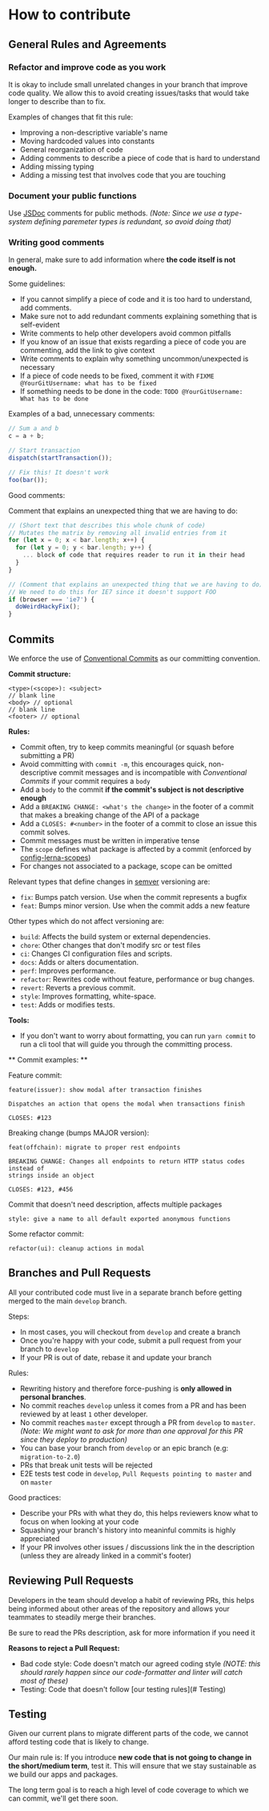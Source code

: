 # How to contribute

## General Rules and Agreements

### Refactor and improve code as you work

It is okay to include small unrelated changes in your branch that improve code quality. We allow this to avoid creating issues/tasks that would take longer to describe than to fix.

Examples of changes that fit this rule:

- Improving a non-descriptive variable's name
- Moving hardcoded values into constants
- General reorganization of code
- Adding comments to describe a piece of code that is hard to understand
- Adding missing typing
- Adding a missing test that involves code that you are touching

### Document your public functions

Use [JSDoc](http://usejsdoc.org/) comments for public methods. _(Note: Since we use a type-system defining paremeter types is redundant, so avoid doing that)_

### Writing good comments

In general, make sure to add information where **the code itself is not enough.**

Some guidelines:

- If you cannot simplify a piece of code and it is too hard to understand, add comments.
- Make sure not to add redundant comments explaining something that is self-evident
- Write comments to help other developers avoid common pitfalls
- If you know of an issue that exists regarding a piece of code you are commenting, add the link to give context
- Write comments to explain why something uncommon/unexpected is necessary
- If a piece of code needs to be fixed, comment it with `FIXME @YourGitUsername: what has to be fixed`
- If something needs to be done in the code: `TODO @YourGitUsername: What has to be done`

Examples of a bad, unnecessary comments:

```js
// Sum a and b
c = a + b;

// Start transaction
dispatch(startTransaction());

// Fix this! It doesn't work
foo(bar());
```

Good comments:

Comment that explains an unexpected thing that we are having to do:

```js
// (Short text that describes this whole chunk of code)
// Mutates the matrix by removing all invalid entries from it
for (let x = 0; x < bar.length; x++) {
  for (let y = 0; y < bar.length; y++) {
    ... block of code that requires reader to run it in their head
  }
}

// (Comment that explains an unexpected thing that we are having to do)
// We need to do this for IE7 since it doesn't support FOO
if (browser === 'ie7') {
  doWeirdHackyFix();
}
```

## Commits

We enforce the use of [Conventional Commits](https://www.conventionalcommits.org/en/v1.0.0-beta.2/) as our committing convention.

**Commit structure:**

```
<type>(<scope>): <subject>
// blank line
<body> // optional
// blank line
<footer> // optional
```

**Rules:**

- Commit often, try to keep commits meaningful (or squash before submitting a PR)
- Avoid committing with `commit -m`, this encourages quick, non-descriptive commit messages and is incompatible with _Conventional Commits_ if your commit requires a `body`
- Add a `body` to the commit **if the commit's subject is not descriptive enough**
- Add a `BREAKING CHANGE: <what's the change>` in the footer of a commit that makes
  a breaking change of the API of a package
- Add a `CLOSES: #<number>` in the footer of a commit to close an issue
  this commit solves.
- Commit messages must be written in imperative tense
- The `scope` defines what package is affected by a commit (enforced by [config-lerna-scopes](https://www.npmjs.com/package/@commitlint/config-lerna-scopes))
- For changes not associated to a package, scope can be omitted

Relevant types that define changes in [semver](https://semver.org/) versioning are:

- `fix`: Bumps patch version. Use when the commit represents a bugfix
- `feat`: Bumps minor version. Use when the commit adds a new feature

Other types which do not affect versioning are:

- `build`: Affects the build system or external dependencies.
- `chore`: Other changes that don't modify src or test files
- `ci`: Changes CI configuration files and scripts.
- `docs`: Adds or alters documentation.
- `perf`: Improves performance.
- `refactor`: Rewrites code without feature, performance or bug changes.
- `revert`: Reverts a previous commit.
- `style`: Improves formatting, white-space.
- `test`: Adds or modifies tests.

**Tools:**

- If you don't want to worry about formatting, you can run `yarn commit` to
  run a cli tool that will guide you through the committing process.

** Commit examples: **

Feature commit:

```
feature(issuer): show modal after transaction finishes

Dispatches an action that opens the modal when transactions finish

CLOSES: #123
```

Breaking change (bumps MAJOR version):

```
feat(offchain): migrate to proper rest endpoints

BREAKING CHANGE: Changes all endpoints to return HTTP status codes instead of
strings inside an object

CLOSES: #123, #456
```

Commit that doesn't need description, affects multiple packages

```
style: give a name to all default exported anonymous functions
```

Some refactor commit:

```
refactor(ui): cleanup actions in modal
```

## Branches and Pull Requests

All your contributed code must live in a separate branch before getting merged to the main `develop` branch.

Steps:

- In most cases, you will checkout from `develop` and create a branch
- Once you're happy with your code, submit a pull request from your branch
  to `develop`
- If your PR is out of date, rebase it and update your branch

Rules:

- Rewriting history and therefore force-pushing is **only allowed in personal branches**.
- No commit reaches `develop` unless it comes from a PR and has been reviewed by at least `1` other developer.
- No commit reaches `master` except through a PR from `develop` to `master`. _(Note: We might want to ask for more than one approval for this PR since they deploy to production)_
- You can base your branch from `develop` or an epic branch (e.g: `migration-to-2.0`)
- PRs that break unit tests will be rejected
- E2E tests test code in `develop`, `Pull Requests pointing to master` and on `master`

Good practices:

- Describe your PRs with what they do, this helps reviewers know what to focus
  on when looking at your code
- Squashing your branch's history into meaninful commits is highly appreciated
- If your PR involves other issues / discussions link the in the description (unless they are already linked in a commit's footer)

## Reviewing Pull Requests

Developers in the team should develop a habit of reviewing PRs, this helps
being informed about other areas of the repository and allows your teammates
to steadily merge their branches.

Be sure to read the PRs description, ask for more information if you need it

**Reasons to reject a Pull Request:**

- Bad code style: Code doesn't match our agreed coding style _(NOTE: this should rarely happen since our code-formatter and linter will catch most of these)_
- Testing: Code that doesn't follow [our testing rules](# Testing)

## Testing

Given our current plans to migrate different parts of the code, we cannot afford
testing code that is likely to change.

Our main rule is: If you introduce **new code that is not going to change in the short/medium term**, test it. This will ensure that we stay sustainable as we build our apps and packages.

The long term goal is to reach a high level of code coverage to which we can
commit, we'll get there soon.
